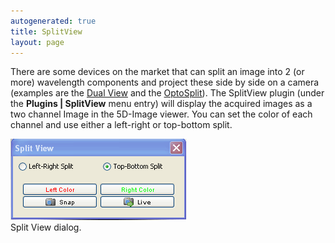 ```yaml
---
autogenerated: true
title: SplitView
layout: page
---
```


There are some devices on the market that can split an image into 2 (or
more) wavelength components and project these side by side on a camera
(examples are the [Dual
View](http://www.magbiosystems.com/products/DV2.php) and the
[OptoSplit](http://www.cairn-research.co.uk/Products/Fluorescence/Fluorescence20II20Splitter)).
The SplitView plugin (under the **Plugins \| SplitView** menu entry)
will display the acquired images as a two channel Image in the 5D-Image
viewer. You can set the color of each channel and use either a
left-right or top-bottom split.

![Split View Dialog](media/Split_view.gif "fig:Split View Dialog")  
Split View dialog.

  

